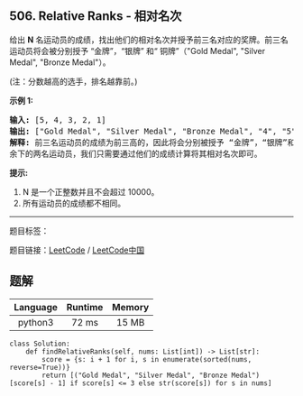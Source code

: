 ## 506. Relative Ranks - 相对名次

<!--If you want to use the English description, use `question.content` instead-->

<p>给出&nbsp;<strong>N</strong> 名运动员的成绩，找出他们的相对名次并授予前三名对应的奖牌。前三名运动员将会被分别授予 &ldquo;金牌&rdquo;，&ldquo;银牌&rdquo; 和&ldquo; 铜牌&rdquo;（&quot;Gold Medal&quot;, &quot;Silver Medal&quot;, &quot;Bronze Medal&quot;）。</p>

<p>(注：分数越高的选手，排名越靠前。)</p>

<p><strong>示例 1:</strong></p>

<pre>
<strong>输入:</strong> [5, 4, 3, 2, 1]
<strong>输出:</strong> [&quot;Gold Medal&quot;, &quot;Silver Medal&quot;, &quot;Bronze Medal&quot;, &quot;4&quot;, &quot;5&quot;]
<strong>解释:</strong> 前三名运动员的成绩为前三高的，因此将会分别被授予 &ldquo;金牌&rdquo;，&ldquo;银牌&rdquo;和&ldquo;铜牌&rdquo; (&quot;Gold Medal&quot;, &quot;Silver Medal&quot; and &quot;Bronze Medal&quot;).
余下的两名运动员，我们只需要通过他们的成绩计算将其相对名次即可。</pre>

<p><strong>提示:</strong></p>

<ol>
	<li>N 是一个正整数并且不会超过&nbsp;10000。</li>
	<li>所有运动员的成绩都不相同。</li>
</ol>



-----

题目标签：

题目链接：[LeetCode](https://leetcode.com/problems/relative-ranks/description/)  /  [LeetCode中国](https://leetcode-cn.com/problems/relative-ranks/description/)

## 题解



| Language | Runtime | Memory |
|:---:|:---:|:---:|
| python3  | 72  ms | 15 MB |

```python3
class Solution:
    def findRelativeRanks(self, nums: List[int]) -> List[str]:
        score = {s: i + 1 for i, s in enumerate(sorted(nums, reverse=True))}
        return [("Gold Medal", "Silver Medal", "Bronze Medal")[score[s] - 1] if score[s] <= 3 else str(score[s]) for s in nums]
```
